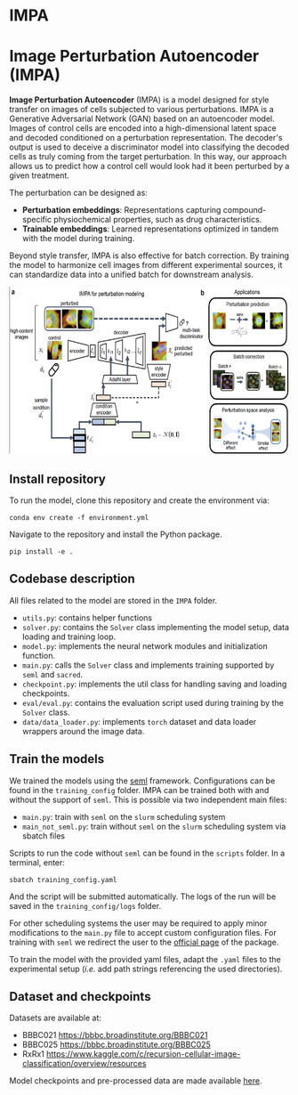 # IMPA

# Image Perturbation Autoencoder (IMPA)

**Image Perturbation Autoencoder** (IMPA) is a model designed for style transfer on images of cells subjected to various perturbations. IMPA is a Generative Adversarial Network (GAN) based on an autoencoder model. Images of control cells are encoded into a high-dimensional latent space and decoded conditioned on a perturbation representation. The decoder's output is used to deceive a discriminator model into classifying the decoded cells as truly coming from the target perturbation. In this way, our approach allows us to predict how a control cell would look had it been perturbed by a given treatment. 

The perturbation can be designed as:

- **Perturbation embeddings**: Representations capturing compound-specific physiochemical properties, such as drug characteristics.  
- **Trainable embeddings**: Learned representations optimized in tandem with the model during training.

Beyond style transfer, IMPA is also effective for batch correction. By training the model to harmonize cell images from different experimental sources, it can standardize data into a unified batch for downstream analysis.

<p align="center">
  <img src="https://github.com/theislab/IMPA/blob/main/docs/IMPA.png" width="700" height="300">
</p>

## Install repository 
To run the model, clone this repository and create the environment via:

```
conda env create -f environment.yml
```

Navigate to the repository and install the Python package. 

```
pip install -e .
```

## Codebase description 
All files related to the model are stored in the  `IMPA` folder. 

* `utils.py`: contains helper functions
* `solver.py`: contains the `Solver` class implementing the model setup, data loading and training loop. 
* `model.py`: implements the neural network modules and initialization function.
* `main.py`: calls the `Solver` class and implements training supported by `seml` and `sacred`.
* `checkpoint.py`: implements the util class for handling saving and loading checkpoints.
* `eval/eval.py`: contains the evaluation script used during training by the `Solver` class.
* `data/data_loader.py`: implements `torch` dataset and data loader wrappers around the image data.

## Train the models

We trained the models using the [seml](https://github.com/TUM-DAML/seml) framework. Configurations can be found in the `training_config` folder. IMPA can be trained both with and without the support of `seml`. This is possible via two independent main files:  
* `main.py`: train with `seml` on the `slurm` scheduling system 
* `main_not_seml.py`: train without `seml` on the `slurm` scheduling system via sbatch files

Scripts to run the code without `seml` can be found in the `scripts` folder. In a terminal, enter:
```
sbatch training_config.yaml 
```
And the script will be submitted automatically. The logs of the run will be saved in the `training_config/logs` folder. 

For other scheduling systems the user may be required to apply minor modifications to the `main.py` file to accept custom configuration files. For training with `seml` we redirect the user to the [official page](https://github.com/TUM-DAML/seml) of the package.



To train the model with the provided yaml files, adapt the `.yaml` files to the experimental setup (*i.e.* add  path strings referencing the used directories).


## Dataset and checkpoints
Datasets are available at:
* BBBC021 https://bbbc.broadinstitute.org/BBBC021
* BBBC025 https://bbbc.broadinstitute.org/BBBC025
* RxRx1 https://www.kaggle.com/c/recursion-cellular-image-classification/overview/resources  
  
Model checkpoints and pre-processed data are made available [here](https://zenodo.org/record/8307629).
